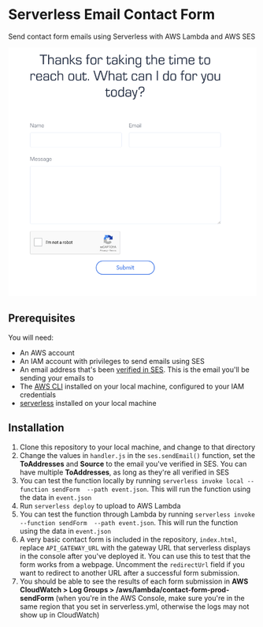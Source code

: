 # Serverless Email Contact Form
Send contact form emails using Serverless with AWS Lambda and AWS SES

![](docs/demo.gif)

## Prerequisites
You will need:

* An AWS account
* An IAM account with privileges to send emails using SES
* An email address that's been [verified in SES](http://docs.aws.amazon.com/ses/latest/DeveloperGuide/verify-email-addresses.html). This is the email you'll be sending your emails to
* The [AWS CLI](https://aws.amazon.com/cli/) installed on your local machine, configured to your IAM credentials
* [serverless](https://serverless.com/) installed on your local machine

## Installation
1. Clone this repository to your local machine, and change to that directory
2. Change the values in `handler.js` in the `ses.sendEmail()` function, set the **ToAddresses** and **Source** to the email you've verified in SES. You can have multiple **ToAddresses**, as long as they're all verified in SES
3. You can test the function locally by running `serverless invoke local --function sendForm  --path event.json`. This will run the function using the data in `event.json`
4. Run `serverless deploy` to upload to AWS Lambda
5. You can test the function through Lambda by running `serverless invoke --function sendForm  --path event.json`. This will run the function using the data in `event.json`
6. A very basic contact form is included in the repository, `index.html`, replace `API_GATEWAY_URL` with the gateway URL that serverless displays in the console after you've deployed it. You can use this to test that the form works from a webpage. Uncomment the `redirectUrl` field if you want to redirect to another URL after a successful form submission.
7. You should be able to see the results of each form submission in **AWS CloudWatch > Log Groups > /aws/lambda/contact-form-prod-sendForm** (when you're in the AWS Console, make sure you're in the same region that you set in serverless.yml, otherwise the logs may not show up in CloudWatch)

